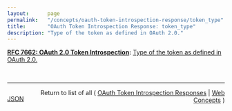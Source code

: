 ```yaml
---
layout:      page
permalink:   "/concepts/oauth-token-introspection-response/token_type"
title:       "OAuth Token Introspection Response: token_type"
description: "Type of the token as defined in OAuth 2.0."
---
```


**[RFC 7662: OAuth 2.0 Token Introspection](/specs/IETF/RFC/7662 "This specification defines a method for a protected resource to query an OAuth 2.0 authorization server to determine the active state of an OAuth 2.0 token and to determine meta-information about this token. OAuth 2.0 deployments can use this method to convey information about the authorization context of the token from the authorization server to the protected resource."):** [Type of the token as defined in OAuth 2.0.](http://tools.ietf.org/html/rfc7662#section-2.2 "Read documentation for OAuth Token Introspection Response &#34;token_type&#34;")

<br/>
<hr/>

<p style="float : left"><a href="./token_type.json" title="JSON representing this particular Web Concept value">JSON</a></p>
<p style="text-align: right">Return to list of all ( <a href="../oauth-token-introspection-responses">OAuth Token Introspection Responses</a> | <a href="../">Web Concepts</a> )</p>
